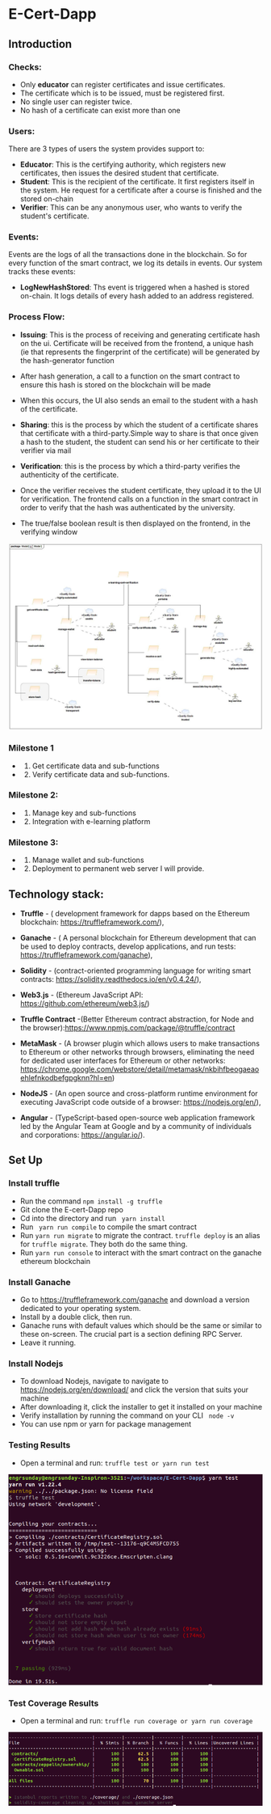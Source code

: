 # E-Cert-Dapp
 ## Introduction

 ### Checks:
 - Only <b>educator</b> can register certificates and issue certificates.
 - The certificate which is to be issued, must be registered first.
 - No single user can register twice.
 - No hash of a certificate can exist more than one

 ### Users:
There are 3 types of users the system provides support to:

 - <b>Educator</b>: This is the certifying authority, which registers new certificates, then issues the desired student that certificate.
 - <b>Student</b>: This is the recipient of the certificate. It first registers itself in the system. He request for a certificate after a course is finished and the stored on-chain
 - <b>Verifier</b>: This can be any anonymous user, who wants to verify the student's certificate.

 ### Events:
Events are the logs of all the transactions done in the blockchain. So for every function of the smart contract, we log its details in events. Our system tracks these events:

 - <b>LogNewHashStored</b>: Ths event is triggered when a hashed is stored on-chain. It logs details of every hash added to an address registered.

### Process Flow:
 - <b>Issuing</b>: This is the process of receiving and generating certificate hash on the ui. Certificate will be received from the frontend, a unique hash (ie that represents the fingerprint of the certificate) will be generated by the hash-generator function
 - After hash generation, a call to a function on the smart contract to ensure this hash is stored on the
blockchain will be made
 - When this occurs, the UI also sends an email to the student with a hash of the certificate.
 - <b>Sharing</b>: this is the process by which the student of a certificate shares that certificate with a third-party.Simple way to share is that once given a hash to the student, the student can send his or her certificate to
their verifier via mail

 - <b>Verification</b>: this is the process by which a third-party verifies the authenticity of the certificate.
 - Once the verifier receives the student certificate, they upload it to the UI for verification. The frontend calls on a function in the smart contract in order to verify that the hash was authenticated by the university.
 - The true/false boolean result is then displayed on the frontend,
in the verifying window


![Alt text](./diagrams/DAOM_E-Cert.jpg?raw=true "E-Cert Daom")

### Milestone 1

- 1. Get certificate data and sub-functions
- 2. Verify certificate data and sub-functions.

### Milestone 2:

 - 1. Manage key and sub-functions
 - 2. Integration with e-learning platform

### Milestone 3:
 - 1. Manage wallet and sub-functions
 - 2. Deployment to permanent web server I will provide.


## Technology stack:

 - <b>Truffle</b> - ( development framework for dapps based on the Ethereum blockchain: https://truffleframework.com/),
 - <b>Ganache</b> - ( A personal blockchain for Ethereum development that can be used to deploy contracts, develop applications, and run tests: https://truffleframework.com/ganache),
 - <b>Solidity</b> - (contract-oriented programming language for writing smart contracts: https://solidity.readthedocs.io/en/v0.4.24/),
 - <b>Web3.js</b> - (Ethereum JavaScript API: https://github.com/ethereum/web3.js/)
- <b>Truffle Contract</b> -(Better Ethereum contract abstraction, for Node and the browser):https://www.npmjs.com/package/@truffle/contract
 - <b>MetaMask</b> - (A browser plugin which allows users to make transactions to Ethereum or other networks through browsers, eliminating the need for dedicated user interfaces for Ethereum or other networks: https://chrome.google.com/webstore/detail/metamask/nkbihfbeogaeaoehlefnkodbefgpgknn?hl=en)

 - <b>NodeJS</b> - (An open source and cross-platform runtime environment for executing JavaScript code outside of a browser: https://nodejs.org/en/),
 - <b>Angular</b> - (TypeScript-based open-source web application framework led by the Angular Team at Google and by a community of individuals and corporations: https://angular.io/).

 ## Set Up
 ### Install truffle
  - Run the command `npm install -g truffle`
  - Git clone the E-cert-Dapp repo
  - Cd into the directory and run ` yarn install`
  - Run ` yarn run compile` to compile the smart contract
  - Run `yarn run migrate` to migrate the contract. `truffle deploy` is an alias for `truffle migrate`. They both do the same thing.
  - Run `yarn run console` to interact with the smart contract on the ganache ethereum blockchain

  ### Install Ganache
 - Go to https://truffleframework.com/ganache and download a version dedicated to your operating system.
 - Install by a double click, then run.
 - Ganache runs with default values which should be the same or similar to these on-screen. The crucial part is a section defining RPC Server.
 - Leave it running.

 ### Install Nodejs
 - To download Nodejs, navigate to  navigate to https://nodejs.org/en/download/ and click the version that suits your machine
 - After downloading it, click the installer to get it installed on your machine
 - Verify installation by running the command on your CLI ` node -v`
 - You can use npm or yarn for package management

### Testing Results
- Open a terminal and run:
 `truffle test or yarn run test`


![Alt text](./diagrams/test-results.png?raw=true "Test results")

### Test Coverage Results
- Open a terminal and run:
 `truffle run coverage or yarn run coverage`

![Alt text](./diagrams/test-coverage.png?raw=true "Test coverage results")
